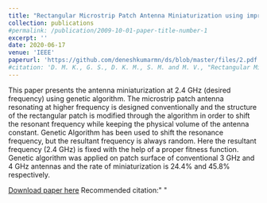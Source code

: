 ```yaml
---
title: "Rectangular Microstrip Patch Antenna Miniaturization using improvised Genetic Algorithm"
collection: publications
#permalink: /publication/2009-10-01-paper-title-number-1
excerpt: ''
date: 2020-06-17
venue: 'IEEE'
paperurl: 'https://github.com/deneshkumarmn/ds/blob/master/files/2.pdf'
#citation: 'D. M. K., G. S., D. K. M., S. M. and M. V., "Rectangular Microstrip Patch Antenna Miniaturization using improvised Genetic Algorithm," 2020 4th International Conference on Trends in Electronics and Informatics (ICOEI)(48184), Tirunelveli, India, 2020, pp. 894-898, doi: 10.1109/ICOEI48184.2020.9142912.'
---
```

This paper presents the antenna miniaturization at 2.4 GHz (desired frequency) using genetic algorithm. The microstrip patch antenna resonating at higher frequency is designed conventionally and the structure of the rectangular patch is modified through the algorithm in order to shift the resonant frequency while keeping the physical volume of the antenna constant. Genetic Algorithm has been used to shift the resonance frequency, but the resultant frequency is always random. Here the resultant frequency (2.4 GHz) is fixed with the help of a proper fitness function. Genetic algorithm was applied on patch surface of conventional 3 GHz and 4 GHz antennas and the rate of miniaturization is 24.4% and 45.8% respectively.

[Download paper here](https://ieeexplore.ieee.org/document/9142912)
Recommended citation:" "
